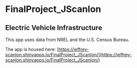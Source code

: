 # FinalProject_JScanlon
## Electric Vehicle Infrastructure

This app uses data from NREL and the U.S. Census Bureau.

The app is housed here: [https://jeffrey-scanlon.shinyapps.io/FinalProject_JScanlon/](https://jeffrey-scanlon.shinyapps.io/FinalProject_JScanlon/)
